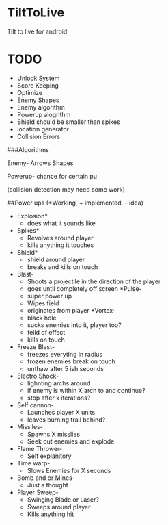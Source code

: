 TiltToLive
==========

Tilt to live for android


TODO
====
* Unlock System
* Score Keeping
* Optimize
* Enemy Shapes
* Enemy algorithm
* Powerup alogrithm
* Shield should be smaller than spikes
* location generator
* Collision Errors


###Algorithms

Enemy-
	Arrows
	Shapes
	

Powerup-
	chance for certain pu

(collision detection may need some work)


##Power ups
(*Working, + implemented, - idea)
* Explosion*
	- does what it sounds like
* Spikes*
	- Revolves around player
	- kills anything it touches
* Shield*
	- shield around player
	- breaks and kills on touch
* Blast-
	- Shoots a projectile in the direction of the player
	- goes until completely off screen
*Pulse-
	- super power up
	- Wipes field
	- originates from player
*Vortex-
	- black hole
	- sucks enemies into it, player too?
	- feild of effect
	- kills on touch
* Freeze Blast-
	- freezes everyting in radius
	- frozen enemies break on touch
	- unthaw after 5 ish seconds
* Electro Shock-
	- lighnting archs around
	- if enemy is within X arch to and continue?
	- stop after x iterations?
* Self cannon-
	- Launches player X units
	- leaves burning trail behind?
* Missiles-
	- Spawns X misslies
	- Seek out enemies and explode
* Flame Thrower-
	- Self explanitory
* Time warp-
	- Slows Enemies for X seconds
* Bomb and or Mines-
	- Just a thought
* Player Sweep-
	- Swinging Blade or Laser?
	- Sweeps around player
	- Kills anything hit
